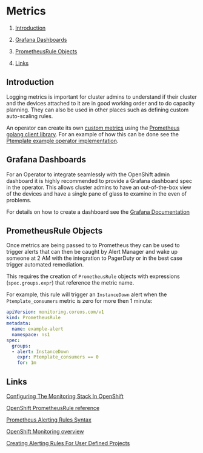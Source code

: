 # Metrics

1. [Introduction](#introduction)

2. [Grafana Dashboards](#grafana-dashboards)

3. [PrometheusRule Objects](#prometheusrule-objects)

4. [Links](#links)

## Introduction

Logging metrics is important for cluster admins to understand if their cluster and the devices attached to it are in good working order and to do capacity planning.  They can also be used in other places such as defining custom auto-scaling rules.

An operator can create its own [custom metrics](https://sdk.operatorframework.io/docs/building-operators/golang/advanced-topics/#monitoring-and-observability) using the   [Prometheus golang client library](https://pkg.go.dev/github.com/prometheus/client_golang/prometheus). For an example of how this can be done see the [Ptemplate example operator implementation](ptemplate-observability.md).

## Grafana Dashboards

For an Operator to integrate seamlessly with the OpenShift admin dashboard it is highly recommended to provide a Grafana dashboard spec in the operator. This allows cluster admins to have an out-of-the-box view of the devices and have a single pane of glass to examine in the even of problems.

For details on how to create a dashboard see the [Grafana Documentation](https://grafana.com/docs/grafana/latest/dashboards/build-dashboards/create-dashboard/)

## PrometheusRule Objects

Once metrics are being passed to to Prometheus they can be used to trigger alerts that can then be caught by Alert Manager and wake up someone at 2 AM with the integration to PagerDuty or in the best case trigger automated remediation.

This requires the creation of `PrometheusRule` objects with expressions (`spec.groups.expr`) that reference the metric name.

For example, this rule will trigger an `InstanceDown` alert when the `Ptemplate_consumers` metric is zero for more then 1 minute:

```yaml
apiVersion: monitoring.coreos.com/v1
kind: PrometheusRule
metadata:
  name: example-alert
  namespace: ns1
spec:
  groups:
  - alert: InstanceDown
    expr: Ptemplate_consumers == 0
    for: 1m
```

## Links

[Configuring The Monitoring Stack In OpenShift](https://access.redhat.com/documentation/en-us/openshift_container_platform/4.14/html/monitoring/index)

[OpenShift PrometheusRule reference](https://docs.openshift.com/container-platform/4.14/rest_api/monitoring_apis/prometheusrule-monitoring-coreos-com-v1.html)

[Prometheus Alerting Rules Syntax](https://www.prometheus.io/docs/prometheus/latest/configuration/alerting_rules/)

[OpenShift Monitoring overview](https://access.redhat.com/documentation/en-us/openshift_container_platform/4.14/html/monitoring/monitoring-overview)

[Creating Alerting Rules For User Defined Projects](https://access.redhat.com/documentation/en-us/openshift_container_platform/4.14/html/monitoring/managing-alerts#creating-alerting-rules-for-user-defined-projects_managing-alerts)
